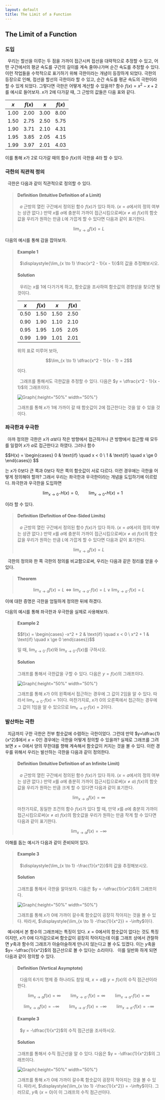 ```yaml
---
layout: default
title: The Limit of a Function
---
```


## The Limit of a Function

### 도입

  우리는 할선을 이루는 두 점을 가까이 접근시켜 접선을 대략적으로 추정할 수 있고, 어떤 구간에서의 평균 속도를 구간의 길이를 계속 줄여나가며 순간 속도를 추정할 수 있다. 이런 작업들을 수학적으로 표기하기 위해 극한이라는 개념이 등장하게 되었다. 극한의 등장으로 인해, 접선을 할선의 극한이라 할 수 있고, 순간 속도를 평균 속도의 극한이라 할 수 있게 되었다. 그렇다면 극한은 어떻게 계산할 수 있을까? 함수 $f(x) = x^2 - x + 2$를 예시로 들어보자. $x$가 $2$에 다가갈 때, 그 근방의 값들은 다음 표와 같다.

$x$ |$f(x)$ |$x$  |$f(x)$
----|-------|-----|------
1.00|2.00   |3.00 |8.00 
1.50|2.75   |2.50 |5.75
1.90|3.71   |2.10 |4.31
1.95|3.85   |2.05 |4.15
1.99|3.97   |2.01 |4.03

이를 통해 $x$가 $2$로 다가갈 때의 함수 $f(x)$의 극한을 $4$라 할 수 있다.

### 극한의 직관적 정의

  극한은 다음과 같이 직관적으로 정의할 수 있다.

>#### Definition (Intuitive Definition of a Limit)
> 
>  $a$ 근방의 열린 구간에서 정의된 함수 $f(x)$가 있다 하자. ($x = a$에서의 정의 여부는 상관 없다.) 만약 $x$를 $a$에 충분히 가까이 접근시킴으로써($x \ne a$) $f(x)$의 함숫값을 우리가 원하는 만큼 $L$에 가깝게 할 수 있다면 다음과 같이 표기한다.
>
>$$\lim_{x \to a} f(x) = L$$

다음의 예시를 통해 감을 잡아보자.

>#### Example 1
>
>  $\displaystyle{\lim_{x \to 1} \frac{x^2 - 1}{x - 1}}$의 값을 추정해보시오.
>
>#### Solution
>
>  우리는 $x$를 $1$에 다가가게 하고, 함숫값을 조사하여 함숫값의 경향성을 찾으면 될 것이다.
>
>$x$ |$f(x)$ |$x$  |$f(x)$
>----|-------|-----|------
>0.50|1.50   |1.50 |2.50 
>0.90|1.90   |1.10 |2.10
>0.95|1.95   |1.05 |2.05
>0.99|1.99   |1.01 |2.01
>
>위의 표로 미루어 보아, 
>
>$$\lim_{x \to 1} \dfrac{x^2 - 1}{x - 1} = 2$$
>
>이다.
>
>  그래프를 통해서도 극한값을 추정할 수 있다. 다음은 $y = \dfrac{x^2 - 1}{x - 1}$의 그래프이다.
>
>![Graph](./assets/2/1.png){:height="50%" width="50%"}
>
>그래프를 통해 $x$가 $1$에 가까이 갈 때 함숫값이 $2$에 접근한다는 것을 알 수 있을 것이다.

### 좌극한과 우극한

  아까 정의한 극한은 $x$가 $a$보다 작은 방향에서 접근하거나 큰 방향에서 접근할 때 모두를 일컬어 $x$가 $a$로 접근한다고 하였다. 그러나 함수 

$$H(x) = \begin{cases} 
          0 & \text{if} \quad x < 0 \\
          1 & \text{if} \quad x \ge 0
          \end{cases}}
$$

는 $x$가 $0$보다 큰 쪽과 $0$보다 작은 쪽의 함숫값이 서로 다르다. 이런 경우에는 극한을 어떻게 정의해야 할까? 그래서 우리는 좌극한과 우극한이라는 개념을 도입하기에 이르렀다. 좌극한과 우극한을 도입하면

$$\lim_{x \to 0^-} H(x) = 0, \qquad \lim_{x \to 0^+} H(x) = 1$$

이라 할 수 있다.

>#### Definition (Definition of One-Sided Limits)
> 
>  $a$ 근방의 열린 구간에서 정의된 함수 $f(x)$가 있다 하자. ($x = a$에서의 정의 여부는 상관 없다.) 만약 $x$를 $a$에 충분히 가까이 접근시킴으로써($x \ne a$) $f(x)$의 함숫값을 우리가 원하는 만큼 $L$에 가깝게 할 수 있다면 다음과 같이 표기한다.
>
>$$\lim_{x \to a} f(x) = L$$

  극한의 정의와 한 쪽 극한의 정의를 비교함으로써, 우리는 다음과 같은 정리를 얻을 수 있다.

>#### Theorem
>
>$$\lim_{x \to a} f(x) = L \Leftrightarrow \lim_{x \to a^-} f(x) = L \vee \lim_{x \to a^-} f(x) = L$$
>

이에 대한 증명은 극한을 엄밀하게 정의한 뒤에 하겠다.

다음의 예시를 통해 좌극한과 우극한을 실제로 사용해보자.

>#### Example 2
>
>$$f(x) = \begin{cases} 
>         -x^2 + 2 & \text{if} \quad x < 0 \\
>         x^2 + 1 & \text{if} \quad x \ge 0
>         \end{cases}}$$
>
>일 때, $\displaystyle{\lim_{x \to 0^-} f(x)}$와 $\displaystyle{\lim_{x \to 0^+} f(x)}$를 구하시오.
>
>#### Solution
>
>  그래프를 통해서 극한값을 구할 수 있다. 다음은 $y = f(x)$의 그래프이다.
>
>![Graph](./assets/2/2.png){:height="50%" width="50%"}
>
>그래프를 통해 $x$가 $0$의 왼쪽에서 접근하는 경우에 그 값이 $2$임을 알 수 있다. 따라서 $\displaystyle{\lim_{x \to 0^-} f(x)} = 1$이다. 마찬가지로, $x$가 $0$의 오른쪽에서 접근하는 경우에 그 값이 $1$임을 알 수 있으므로 $\displaystyle{\lim_{x \to 0^+} f(x)}= 2$이다.

### 발산하는 극한

  지금까지 구한 극한은 전부 함숫값에 수렴하는 극한이었다. 그런데 만약 $y=\dfrac{1}{x^2}$에서 $x = 0$인 경우에는 극한을 어떻게 정의할 수 있을까? 실제로 그래프를 그려보면 $x = 0$에서 양의 무한대를 향해 계속해서 함숫값이 커지는 것을 볼 수 있다. 이런 경우를 위해서 우리는 발산하는 극한을 다음과 같이 정의한다.

>#### Definition (Intuitive Definition of an Infinite Limit)
> 
>  $a$ 근방의 열린 구간에서 정의된 함수 $f(x)$가 있다 하자. ($x = a$에서의 정의 여부는 상관 없다.) 만약 $x$를 $a$에 충분히 가까이 접근시킴으로써($x \ne a$) $f(x)$의 함숫값을 우리가 원하는 만큼 크게 할 수 있다면 다음과 같이 표기한다.
>
>$$\lim_{x \to a} f(x) = \infty$$
>
>  마찬가지로, 동일한 조건의 함수 $f(x)$가 있다 할 때, 만약 $x$를 $a$에 충분히 가까이 접근시킴으로써($x \ne a$) $f(x)$의 함숫값을 우리가 원하는 만큼 작게 할 수 있다면 다음과 같이 표기한다.
>
>$$\lim_{x \to a} f(x) = -\infty$$

이해를 돕는 예시가 다음과 같이 준비되어 있다.

>#### Example 3
>
>  $\displaystyle{\lim_{x \to 1} -\frac{1}{x^2}}$의 값을 추정해보시오.
>
>#### Solution
>
>  그래프를 통해서 극한을 알아보자. 다음은 $y = -\dfrac{1}{x^2}$의 그래프이다.
>
>![Graph](./assets/2/3.png){:height="50%" width="50%"}
>
>그래프를 통해 $x$가 $0$에 가까이 갈수록 함숫값이 굉장히 작아지는 것을 볼 수 있다. 따라서, $\displaystyle{\lim_{x \to 1} -\frac{1}{x^2}} = -\infty$이다.

  예시에서 본 함수의 그래프에는 특징이 있다. $x = 0$에서의 함숫값이 없다는 것도 특징이지만, $x$가 $0$에 다가감으로써 함숫값이 굉장히 작아지는데 이를 그래프 상에서 관찰하면 $y$축과 함수의 그래프가 아슬아슬하게 만나지 않는다고 볼 수도 있겠다. 이는 $y$축을 $y= -\dfrac{1}{x^2}$의 점근선으로 볼 수 있다는 소리이다.
  이를 일반화 하게 되면 다음과 같이 정의할 수 있다.

>#### Definition (Vertical Asymptote)
> 
>  다음의 6가지 명제 중 하나라도 참일 때, $x = a$를 $y = f(x)$의 수직 점근선이라 한다.
>
>$$\lim_{x \to a} f(x) = \infty \qquad \lim_{x \to a^-} f(x) = \infty \qquad \lim_{x \to a^+} f(x) = \infty$$
>
>$$\lim_{x \to a} f(x) = -\infty \qquad \lim_{x \to a^-} f(x) = -\infty \qquad \lim_{x \to a^+} f(x) = -\infty$$

>#### Example 3
>
>  $y = -\dfrac{1}{x^2}$의 수직 점근선을 조사하시오.
>
>#### Solution
>
>  그래프를 통해서 수직 점근선을 알 수 있다. 다음은 $y = -\dfrac{1}{x^2}$의 그래프이다.
>
>![Graph](./assets/2/3.png){:height="50%" width="50%"}
>
>그래프를 통해 $x$가 $0$에 가까이 갈수록 함숫값이 굉장히 작아지는 것을 볼 수 있다. 따라서, $\displaystyle{\lim_{x \to 1} -\frac{1}{x^2}} = -\infty$이다. 그러므로, $y$축 ($x = 0$)이 이 그래프의 수직 점근선이다.